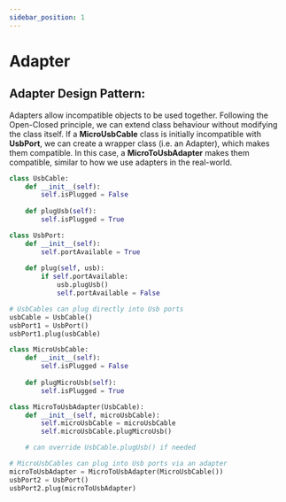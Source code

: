 ```yaml
---
sidebar_position: 1
---
```


# Adapter

## **Adapter Design Pattern:**
Adapters allow incompatible objects to be used together. Following the Open-Closed principle, we can extend class behaviour without modifying the class itself. If a **MicroUsbCable** class is initially incompatible with **UsbPort**, we can create a wrapper class (i.e. an Adapter), which makes them compatible. In this case, a **MicroToUsbAdapter** makes them compatible, similar to how we use adapters in the real-world.


```python
class UsbCable:
    def __init__(self):
        self.isPlugged = False
    
    def plugUsb(self):
        self.isPlugged = True

class UsbPort:
    def __init__(self):
        self.portAvailable = True
    
    def plug(self, usb):
        if self.portAvailable:
            usb.plugUsb()
            self.portAvailable = False

# UsbCables can plug directly into Usb ports
usbCable = UsbCable()
usbPort1 = UsbPort()
usbPort1.plug(usbCable)

class MicroUsbCable:
    def __init__(self):
        self.isPlugged = False
    
    def plugMicroUsb(self):
        self.isPlugged = True

class MicroToUsbAdapter(UsbCable):
    def __init__(self, microUsbCable):
        self.microUsbCable = microUsbCable
        self.microUsbCable.plugMicroUsb()

    # can override UsbCable.plugUsb() if needed

# MicroUsbCables can plug into Usb ports via an adapter
microToUsbAdapter = MicroToUsbAdapter(MicroUsbCable())
usbPort2 = UsbPort()
usbPort2.plug(microToUsbAdapter)
```


 
